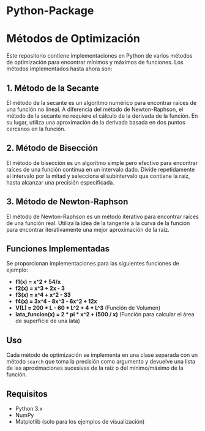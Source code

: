 # Python-Package
# Métodos de Optimización

Este repositorio contiene implementaciones en Python de varios métodos de optimización para encontrar mínimos y máximos de funciones. Los métodos implementados hasta ahora son:

## 1. Método de la Secante

El método de la secante es un algoritmo numérico para encontrar raíces de una función no lineal. A diferencia del método de Newton-Raphson, el método de la secante no requiere el cálculo de la derivada de la función. En su lugar, utiliza una aproximación de la derivada basada en dos puntos cercanos en la función.

## 2. Método de Bisección

El método de bisección es un algoritmo simple pero efectivo para encontrar raíces de una función continua en un intervalo dado. Divide repetidamente el intervalo por la mitad y selecciona el subintervalo que contiene la raíz, hasta alcanzar una precisión especificada.

## 3. Método de Newton-Raphson

El método de Newton-Raphson es un método iterativo para encontrar raíces de una función real. Utiliza la idea de la tangente a la curva de la función para encontrar iterativamente una mejor aproximación de la raíz.

## Funciones Implementadas

Se proporcionan implementaciones para las siguientes funciones de ejemplo:

- **f1(x) = x^2 + 54/x**
- **f2(x) = x^3 + 2x - 3**
- **f3(x) = x^4 + x^2 - 33**
- **f4(x) = 3x^4 - 8x^3 - 6x^2 + 12x**
- **V(L) = 200 * L - 60 * L^2 + 4 * L^3** (Función de Volumen)
- **lata_funcion(x) = 2 * pi * x^2 + (500 / x)** (Función para calcular el área de superficie de una lata)

## Uso

Cada método de optimización se implementa en una clase separada con un método `search` que toma la precisión como argumento y devuelve una lista de las aproximaciones sucesivas de la raíz o del mínimo/máximo de la función.

## Requisitos

- Python 3.x
- NumPy
- Matplotlib (solo para los ejemplos de visualización)
